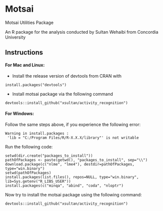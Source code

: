 # Motsai
Motsai Utilities Package


An R package for the analysis conducted by Sultan Wehaibi from Concordia University

## Instructions

#### For Mac and Linux:

* Install the release version of devtools from CRAN with

```{r}
install.packages("devtools")
```

* Install motsai package via the following command

```{r}
devtools::install_github("xsultan/activity_recognition")
```

#### For Windows:

Follow the same steps above, if you experience the following error: 
```{r}
Warning in install.packages :
 'lib = "C:/Program Files/R/R-X.X.X/library"' is not writable
```

Run the following code:

```{r}
setwd(dir.create("packages_to_install"))
pathOfPackages <- paste(getwd(), "packages_to_install", sep="\\")
download.package(c("nlme", "lme4"), destdir=pathOfPackages, type="win.binary")
setwd(pathOfPackages)
install.packages(list.files(), repos=NULL, type="win.binary", lib=Sys.getenv("R_LIBS_USER"))
install.packages(c("minqa", "abind", "coda", "nloptr")

```

Now try to install the motsai package using the following command:

```{r}
devtools::install_github("xsultan/activity_recognition")
```
